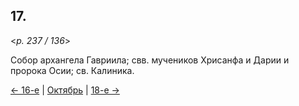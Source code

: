 
## 17.

<*p. 237 / 136*>

Собор архангела Гавриила; свв. мучеников Хрисанфа и Дарии и пророка Осии; св. Калиника.  

[← 16-е](10_16_GMT.ru.md) | [Октябрь](README.md#17-й) | [18-е →](10_18_GMT.ru.md)
